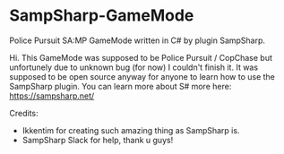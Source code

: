 # SampSharp-GameMode
Police Pursuit SA:MP GameMode written in C# by plugin SampSharp.

Hi. This GameMode was supposed to be Police Pursuit / CopChase but unfortunely due to unknown bug (for now) I couldn't finish it.
It was supposed to be open source anyway for anyone to learn how to use the SampSharp plugin.
You can learn more about S# more here: https://sampsharp.net/

Credits:
- Ikkentim for creating such amazing thing as SampSharp is.
- SampSharp Slack for help, thank u guys!
